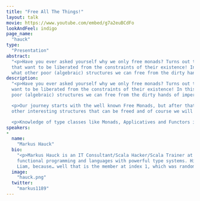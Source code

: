 ```yaml
---
title: "Free All The Things!"
layout: talk
movie: https://www.youtube.com/embed/g7a2euBCdFo
lookAndFeel: indigo
page_name:
  "hauck"
type:
  "Presentation"
abstract:
  "<p>Have you ever asked yourself why we only free monads? Turns out there are a lot of other structures
  that want to be liberated from the constraints of their existence! In this talk we will investigate
  what other poor (algebraic) structures we can free from the dirty hands of imperative programmers.</p>"
description:
  "<p>Have you ever asked yourself why we only free monads? Turns out there are a lot of other structures that
  want to be liberated from the constraints of their existence! In this talk we will investigate what other
  poor (algebraic) structures we can free from the dirty hands of imperative programmers.</p>

  <p>Our journey starts with the well known Free Monads, but after that we will have a look at all the
  other interesting structures that can be freed and of course we will also look at what we can do with them.</p>

  <p>Knowledge of type classes like Monads, Applicatives and Functors is beneficial but not required. </p>"
speakers:
-
  name:
    "Markus Hauck"
  bio:
    "<p>Markus Hauck is an IT Consultant/Scala Hacker/Scala Trainer at codecentric AG in Germany. He loves
    functional programming and languages with powerful type systems. His favorite member of One Direction is
    Liam, because… well that is the member at index 1, which was randomly chosen using a RNG. </p>"
  image:
    "hauck.png"
  twitter:
    "markus1189"
---
```

